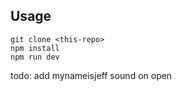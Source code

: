 ## Usage

```
git clone <this-repo>
npm install
npm run dev
```

todo: add mynameisjeff sound on open
